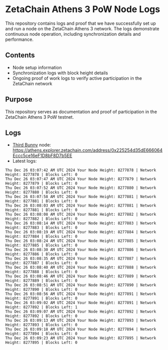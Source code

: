 # ZetaChain Athens 3 PoW Node Logs
This repository contains logs and proof that we have successfully set up and run a node on the ZetaChain Athens 3 network. The logs demonstrate continuous node operation, including synchronization details and performance.

## Contents
- Node setup information
- Synchronization logs with block height details
- Ongoing proof of work logs to verify active participation in the ZetaChain network

## Purpose
This repository serves as documentation and proof of participation in the ZetaChain Athens 3 PoW testnet.

## Logs

- [Third Bunny](https://thirdbunny.xyz/) node: https://athens.explorer.zetachain.com/address/0x225254d35dE666064Eccc5ce16eF1D8bF8D7b5EE
- Latest logs:
```
Thu Dec 26 03:07:42 AM UTC 2024 Your Node Height: 8277878 | Network Height: 8277878 | Blocks Left: 0
Thu Dec 26 03:07:47 AM UTC 2024 Your Node Height: 8277879 | Network Height: 8277879 | Blocks Left: 0
Thu Dec 26 03:07:52 AM UTC 2024 Your Node Height: 8277880 | Network Height: 8277880 | Blocks Left: 0
Thu Dec 26 03:07:58 AM UTC 2024 Your Node Height: 8277881 | Network Height: 8277881 | Blocks Left: 0
Thu Dec 26 03:08:03 AM UTC 2024 Your Node Height: 8277881 | Network Height: 8277881 | Blocks Left: 0
Thu Dec 26 03:08:08 AM UTC 2024 Your Node Height: 8277882 | Network Height: 8277882 | Blocks Left: 0
Thu Dec 26 03:08:14 AM UTC 2024 Your Node Height: 8277883 | Network Height: 8277883 | Blocks Left: 0
Thu Dec 26 03:08:19 AM UTC 2024 Your Node Height: 8277884 | Network Height: 8277884 | Blocks Left: 0
Thu Dec 26 03:08:24 AM UTC 2024 Your Node Height: 8277885 | Network Height: 8277885 | Blocks Left: 0
Thu Dec 26 03:08:30 AM UTC 2024 Your Node Height: 8277886 | Network Height: 8277886 | Blocks Left: 0
Thu Dec 26 03:08:35 AM UTC 2024 Your Node Height: 8277887 | Network Height: 8277887 | Blocks Left: 0
Thu Dec 26 03:08:40 AM UTC 2024 Your Node Height: 8277888 | Network Height: 8277888 | Blocks Left: 0
Thu Dec 26 03:08:46 AM UTC 2024 Your Node Height: 8277889 | Network Height: 8277889 | Blocks Left: 0
Thu Dec 26 03:08:51 AM UTC 2024 Your Node Height: 8277890 | Network Height: 8277890 | Blocks Left: 0
Thu Dec 26 03:08:56 AM UTC 2024 Your Node Height: 8277891 | Network Height: 8277891 | Blocks Left: 0
Thu Dec 26 03:09:02 AM UTC 2024 Your Node Height: 8277891 | Network Height: 8277892 | Blocks Left: 1
Thu Dec 26 03:09:07 AM UTC 2024 Your Node Height: 8277892 | Network Height: 8277892 | Blocks Left: 0
Thu Dec 26 03:09:13 AM UTC 2024 Your Node Height: 8277893 | Network Height: 8277893 | Blocks Left: 0
Thu Dec 26 03:09:18 AM UTC 2024 Your Node Height: 8277894 | Network Height: 8277894 | Blocks Left: 0
Thu Dec 26 03:09:23 AM UTC 2024 Your Node Height: 8277895 | Network Height: 8277895 | Blocks Left: 0
```

